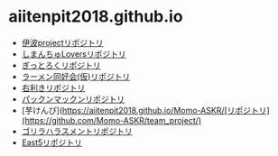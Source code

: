 # aiitenpit2018.github.io

* [伊波project](https://aiitenpit2018.github.io/e165719/)[リポジトリ](https://github.com/e165719/team_project/)
* [しまんちゅLovers](https://aiitenpit2018.github.io/kugimasa/)[リポジトリ](https://github.com/kugimasa/team_project-/)
* [ぎっとろく](https://aiitenpit2018.github.io/Kumaharu/)[リポジトリ](https://github.com/Kumaharu/team_project/)
* [ラーメン同好会(仮)](https://aiitenpit2018.github.io/e165744/)[リポジトリ](https://github.com/e165744/team_project/)
* [右利き](https://aiitenpit2018.github.io/rkdora/)[リポジトリ](https://github.com/rkdora/team_project/)
* [パックンマックン](https://aiitenpit2018.github.io/naga55/)[リポジトリ](https://github.com/naga55/team_project/)
* [芋けんぴ](https://aiitenpit2018.github.io/Momo-ASKR/[リポジトリ](https://github.com/Momo-ASKR/team_project/)
* [ゴリラハラスメント](https://aiitenpit2018.github.io/shrink64/)[リポジトリ](https://github.com/shrink64/team_project/)
* [East5](https://aiitenpit2018.github.io/East6/)[リポジトリ](https://github.com/East6/team_project/)
